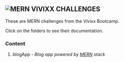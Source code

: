 ## **![MERN]("MERN") VIVIXX CHALLENGES**

These are MERN challenges from the Vivixx Bootcamp.

Click on the folders to see their documentation.

### Content
1. blogApp - _Blog app powered by [MERN](http://mern.io/) stack_
